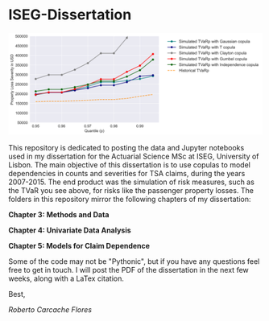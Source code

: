 # ISEG-Dissertation

![logo1](assets/pls_tvar.png)


This repository is dedicated to posting the data and Jupyter notebooks used in my dissertation for the Actuarial Science MSc at ISEG, University of Lisbon. The main objective of this dissertation is to use copulas to model dependencies in counts and severities for TSA claims, during the years 2007-2015. The end product was the simulation of risk measures, such as the TVaR you see above, for risks like the passenger property losses. The folders in this repository mirror the following chapters of my dissertation:

**Chapter 3: Methods and Data**

**Chapter 4: Univariate Data Analysis**

**Chapter 5: Models for Claim Dependence**

Some of the code may not be "Pythonic", but if you have any questions feel free to get in touch. I will post the PDF of the dissertation in the next few weeks, along with a LaTex citation.

Best, 

*Roberto Carcache Flores* 
